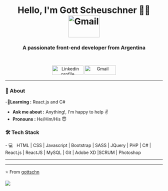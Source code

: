 <h1 align="center"> Hello, I'm Gott Scheuschner 👨‍💻  <img alt="Gmail" src="https://media.giphy.com/media/l0HlTy9x8FZo0XO1i/giphy.gif" title="Email" width="100" height="70" </h1>

<h3 align="center"> A passionate front-end developer from Argentina</h3> <br>

<p align="center">
    <a href="https://www.linkedin.com/in/stbn-schn/"><img alt="Linkedin profile" title="Linkedin" src="https://raw.githubusercontent.com/Thomas-George-T/Thomas-George-T/master/assets/linkedin.svg" width="100" height="30" /></a>
    <a href="mailto:stbn.schn@gmail.com"><img alt="Gmail" src="https://raw.githubusercontent.com/Thomas-George-T/Thomas-George-T/master/assets/google-gmail.svg" title="Email" width="100" height="30" /></a>
</p>

---------------------------------------------------------------------------------------------------------------------------------------------------------------------------------
### 🤔 About
-🌱**Learning :** React.js and C#
-  **Ask me about :** Anything!, I'm happy to help :v:
-  **Pronouns :** He/Him/His :innocent:

<h3>🛠 Tech Stack</h3>
- 💻 &nbsp;   HTML | CSS | Javascript | Bootstrap | SASS | JQuery | PHP | C# | React.js | ReactJS | MySQL |  Git |  Adobe XD |SCRUM | Photoshop

---------------------------------------------------------------------------------------------------------------------------------------------------------------------------------

-------------------------------------------------------------------------------------------------------------------------------------------------------------------------------

⭐️ From [gottschn](https://github.com/gottschn)

<img src="https://media.giphy.com/media/QMHoU66sBXqqLqYvGO/giphy.gif" />
